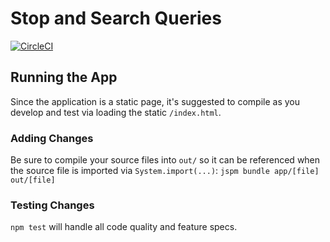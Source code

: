 # Stop and Search Queries

[![CircleCI](https://circleci.com/gh/kWhittington/stop_and_search.svg?style=svg)](https://circleci.com/gh/kWhittington/stop_and_search)

## Running the App

Since the application is a static page, it's suggested to compile as you
develop and test via loading the static `/index.html`.

### Adding Changes

Be sure to compile your source files into `out/` so it can be referenced when
the source file is imported via `System.import(...)`:
`jspm bundle app/[file] out/[file]`

### Testing Changes

`npm test` will handle all code quality and feature specs.
